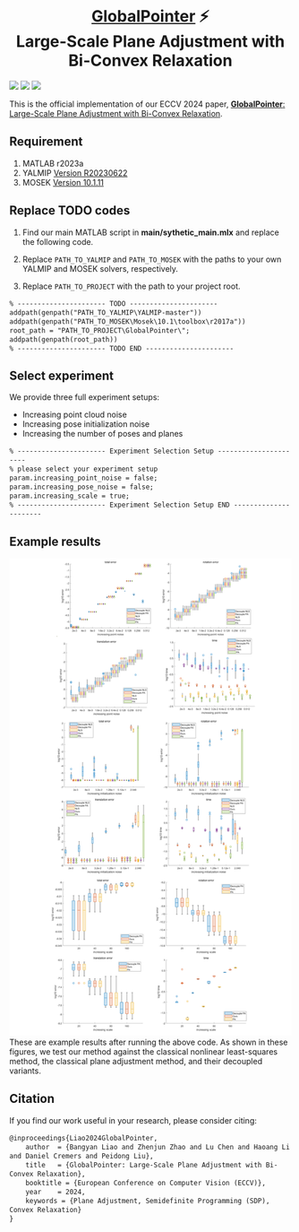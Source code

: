 <p align="center">
  <h1 align="center"> <ins>GlobalPointer</ins> ⚡️<br>Large-Scale Plane Adjustment with Bi-Convex Relaxation</h1>
</p>

<a href="https://arxiv.org/abs/2407.13537"><img src="https://img.shields.io/badge/arXiv-2407.13537-b31b1b.svg"></a>
<a href="https://bangyan101.github.io/GlobalPointer/"><img src="https://img.shields.io/badge/Project-Page-green.svg"/></a>
<a href="https://www.youtube.com/watch?v=zWXM-a8ZLaI"><img src="https://img.shields.io/badge/YouTube-%23FF0000.svg?style=flat&logo=YouTube&logoColor=white" height=22.5></a>

This is the official implementation of our ECCV 2024 paper, [**GlobalPointer**: Large-Scale Plane Adjustment with Bi-Convex Relaxation](https://bangyan101.github.io/GlobalPointer/).


## Requirement
1. MATLAB r2023a
2. YALMIP [Version R20230622](https://yalmip.github.io/R20230622)
3. MOSEK [Version 10.1.11](https://www.mosek.com/downloads/10.1.11/)


## Replace TODO codes
1. Find our main MATLAB script in **main/sythetic_main.mlx** and replace the following code.

2. Replace `PATH_TO_YALMIP` and `PATH_TO_MOSEK` with the paths to your own YALMIP and MOSEK solvers, respectively.

3. Replace `PATH_TO_PROJECT` with the path to your project root.
```
% ---------------------- TODO ----------------------
addpath(genpath("PATH_TO_YALMIP\YALMIP-master"))
addpath(genpath("PATH_TO_MOSEK\Mosek\10.1\toolbox\r2017a"))
root_path = "PATH_TO_PROJECT\GlobalPointer\";
addpath(genpath(root_path))
% ---------------------- TODO END ----------------------
```


## Select experiment 
We provide three full experiment setups:
- Increasing point cloud noise
- Increasing pose initialization noise
- Increasing the number of poses and planes
```
% ---------------------- Experiment Selection Setup ----------------------
% please select your experiment setup
param.increasing_point_noise = false;
param.increasing_pose_noise = false;
param.increasing_scale = true;
% ---------------------- Experiment Selection Setup END ----------------------
```


## Example results
![example results](./exp.png "Example Results")
These are example results after running the above code. As shown in these figures, we test our method against the classical nonlinear least-squares method, the classical plane adjustment method, and their decoupled variants.



## Citation

If you find our work useful in your research, please consider citing:

```
@inproceedings{Liao2024GlobalPointer,
    author 	= {Bangyan Liao and Zhenjun Zhao and Lu Chen and Haoang Li and Daniel Cremers and Peidong Liu},
    title 	= {GlobalPointer: Large-Scale Plane Adjustment with Bi-Convex Relaxation},
    booktitle = {European Conference on Computer Vision (ECCV)},
    year 	= 2024,
    keywords = {Plane Adjustment, Semidefinite Programming (SDP), Convex Relaxation}
}
```
